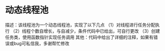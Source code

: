 # 动态线程池
描述：该线程池为一个动态线程池，实现了以下几点
    （1）对线程进行任务分配执行
    （2）线程个数自增长，与自减少，条件代码中已给出，可自行更改
    （3）创建任务类，使用函数指针实现任务调用
其他：代码中给出了详细的注释，如果有错误或bug可私信我，多谢帮忙修改

